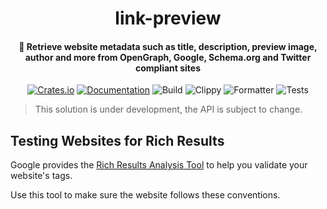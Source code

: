<div>
  <h1 align="center">link-preview</h1>
  <h4 align="center">
    🦀 Retrieve website metadata such as title, description, preview image, author and more from OpenGraph, Google, Schema.org and Twitter compliant sites
  </h4>
</div>

<div align="center">

  [![Crates.io](https://img.shields.io/crates/v/link-preview.svg)](https://crates.io/crates/link-preview)
  [![Documentation](https://docs.rs/link-preview/badge.svg)](https://docs.rs/link-preview)
  ![Build](https://github.com/EstebanBorai/link-preview/workflows/build/badge.svg)
  ![Clippy](https://github.com/EstebanBorai/link-preview/workflows/clippy/badge.svg)
  ![Formatter](https://github.com/EstebanBorai/link-preview/workflows/fmt/badge.svg)
  ![Tests](https://github.com/EstebanBorai/link-preview/workflows/test/badge.svg)

</div>

> This solution is under development, the API is subject to change.

## Testing Websites for Rich Results

Google provides the [Rich Results Analysis Tool](https://search.google.com/test/rich-results?utm_source=support.google.com/webmasters/&utm_medium=referral&utm_campaign=7445569) to help you validate your website's tags.

Use this tool to make sure the website follows these conventions.
